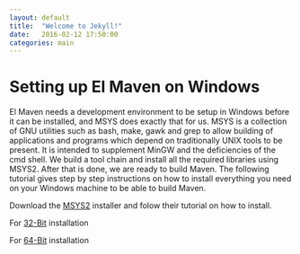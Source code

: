 ```yaml
---
layout: default
title:  "Welcome to Jekyll!"
date:   2016-02-12 17:50:00
categories: main
---
```

<h1>Setting up El Maven on Windows</h1>
<p>El Maven needs a development environment to be setup in Windows before it can be installed, and MSYS does exactly that for us. MSYS is a collection of GNU utilities such as bash, make, gawk and grep to allow building of applications and programs which depend on traditionally UNIX tools to be present. It is intended to supplement MinGW and the deficiencies of the cmd shell. We build a tool chain and install all the required libraries using MSYS2. After that is done, we are ready to build Maven. The following tutorial gives step by step instructions on how to install everything you need on your Windows machine to be able to build Maven.</p>
<p>Download the <a href="http://msys2.github.io/">MSYS2</a> installer and folow their tutorial on how to install.</p>
<p>For <a href="windows-installation-32Bit">32-Bit</a> installation</p>
<p>For <a href="windows-installation-64Bit">64-Bit</a> installation</p>